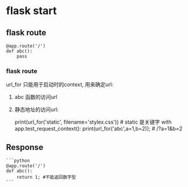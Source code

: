 # flask start
## flask route

    @app.route('/')
    def abc(): 
        pass

### flask route
url_for 只能用于启动时的context, 用来确定url:
1. abc 函数的访问url
2. 静态地址的访问url: 

    print(url_for('static', filename='stylex.css')) # static 是关键字
    with app.test_request_context():
        print(url_for('abc',a=1,b=2)); # /?a=1&b=2


## Response

    ```python
    @app.route('/')
    def abc(): 
        return 1; #不能返回数字型
    ```